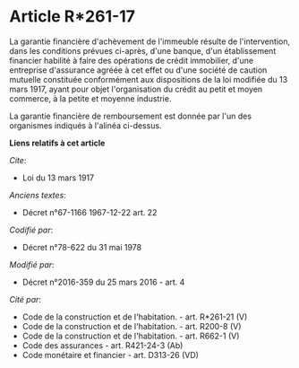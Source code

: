 # Article R*261-17

La garantie financière d'achèvement de l'immeuble résulte de l'intervention, dans les conditions prévues ci-après, d'une
banque, d'un établissement financier habilité à faire des opérations de crédit immobilier, d'une entreprise d'assurance
agréée à cet effet ou d'une société de caution mutuelle constituée conformément aux dispositions de la loi modifiée du 13
mars 1917, ayant pour objet l'organisation du crédit au petit et moyen commerce, à la petite et moyenne industrie. 

La garantie financière de remboursement est donnée par l'un des organismes indiqués à l'alinéa ci-dessus.

**Liens relatifs à cet article**

_Cite_:

  - Loi du 13 mars 1917

_Anciens textes_:

  - Décret n°67-1166 1967-12-22 art. 22

_Codifié par_:

  - Décret n°78-622 du 31 mai 1978

_Modifié par_:

  - Décret n°2016-359 du 25 mars 2016 - art. 4

_Cité par_:

  - Code de la construction et de l'habitation. - art. R*261-21 (V)
  - Code de la construction et de l'habitation. - art. R200-8 (V)
  - Code de la construction et de l'habitation. - art. R662-1 (V)
  - Code des assurances - art. R421-24-3 (Ab)
  - Code monétaire et financier - art. D313-26 (VD)
